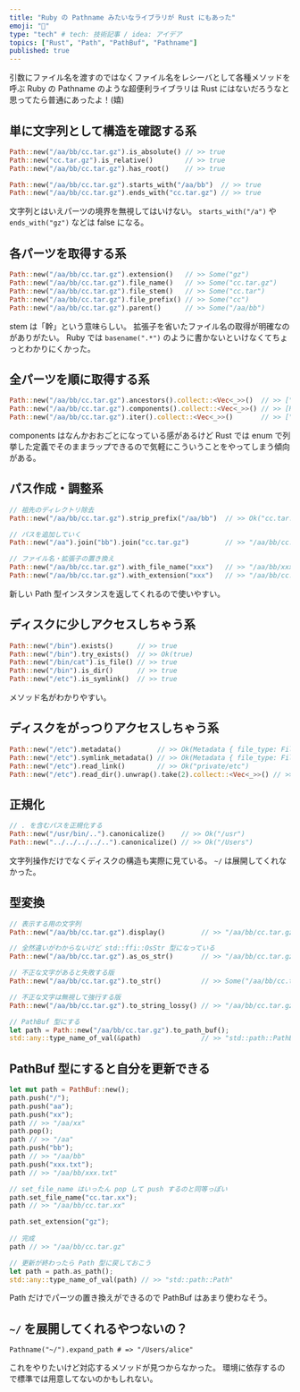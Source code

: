 ```yaml
---
title: "Ruby の Pathname みたいなライブラリが Rust にもあった"
emoji: "🍄"
type: "tech" # tech: 技術記事 / idea: アイデア
topics: ["Rust", "Path", "PathBuf", "Pathname"]
published: true
---
```


引数にファイル名を渡すのではなくファイル名をレシーバとして各種メソッドを呼ぶ Ruby の Pathname のような超便利ライブラリは Rust にはないだろうなと思ってたら普通にあったよ！(嬉)

## 単に文字列として構造を確認する系

```rust
Path::new("/aa/bb/cc.tar.gz").is_absolute() // >> true
Path::new("cc.tar.gz").is_relative()        // >> true
Path::new("/aa/bb/cc.tar.gz").has_root()    // >> true
```

```rust
Path::new("/aa/bb/cc.tar.gz").starts_with("/aa/bb")  // >> true
Path::new("/aa/bb/cc.tar.gz").ends_with("cc.tar.gz") // >> true
```

文字列とはいえパーツの境界を無視してはいけない。
`starts_with("/a")` や `ends_with("gz")` などは false になる。

## 各パーツを取得する系
```rust
Path::new("/aa/bb/cc.tar.gz").extension()   // >> Some("gz")
Path::new("/aa/bb/cc.tar.gz").file_name()   // >> Some("cc.tar.gz")
Path::new("/aa/bb/cc.tar.gz").file_stem()   // >> Some("cc.tar")
Path::new("/aa/bb/cc.tar.gz").file_prefix() // >> Some("cc")
Path::new("/aa/bb/cc.tar.gz").parent()      // >> Some("/aa/bb")
```

stem は「幹」という意味らしい。
拡張子を省いたファイル名の取得が明確なのがありがたい。
Ruby では `basename(".*")` のように書かないといけなくてちょっとわかりにくかった。

## 全パーツを順に取得する系
```rust
Path::new("/aa/bb/cc.tar.gz").ancestors().collect::<Vec<_>>()  // >> ["/aa/bb/cc.tar.gz", "/aa/bb", "/aa", "/"]
Path::new("/aa/bb/cc.tar.gz").components().collect::<Vec<_>>() // >> [RootDir, Normal("aa"), Normal("bb"), Normal("cc.tar.gz")]
Path::new("/aa/bb/cc.tar.gz").iter().collect::<Vec<_>>()       // >> ["/", "aa", "bb", "cc.tar.gz"]
```

components はなんかおおごとになっている感があるけど Rust では enum で列挙した定義でそのままラップできるので気軽にこういうことをやってしまう傾向がある。

## パス作成・調整系
```rust
// 祖先のディレクトリ除去
Path::new("/aa/bb/cc.tar.gz").strip_prefix("/aa/bb")  // >> Ok("cc.tar.gz")

// パスを追加していく
Path::new("/aa").join("bb").join("cc.tar.gz")         // >> "/aa/bb/cc.tar.gz"

// ファイル名・拡張子の置き換え
Path::new("/aa/bb/cc.tar.gz").with_file_name("xxx")   // >> "/aa/bb/xxx"
Path::new("/aa/bb/cc.tar.gz").with_extension("xxx")   // >> "/aa/bb/cc.tar.xxx"
```

新しい Path 型インスタンスを返してくれるので使いやすい。

## ディスクに少しアクセスしちゃう系
```rust
Path::new("/bin").exists()      // >> true
Path::new("/bin").try_exists()  // >> Ok(true)
Path::new("/bin/cat").is_file() // >> true
Path::new("/bin").is_dir()      // >> true
Path::new("/etc").is_symlink()  // >> true
```

メソッド名がわかりやすい。

## ディスクをがっつりアクセスしちゃう系
```rust
Path::new("/etc").metadata()         // >> Ok(Metadata { file_type: FileType(FileType { mode: 16877 }), is_dir: true, is_file: false, permissions: Permissions(FilePermissions { mode: 16877 }), modified: Ok(SystemTime { tv_sec: 1646948709, tv_nsec: 53641797 }), accessed: Ok(SystemTime { tv_sec: 1646964920, tv_nsec: 777256864 }), created: Ok(SystemTime { tv_sec: 1577865600, tv_nsec: 0 }), .. })
Path::new("/etc").symlink_metadata() // >> Ok(Metadata { file_type: FileType(FileType { mode: 41453 }), is_dir: false, is_file: false, permissions: Permissions(FilePermissions { mode: 41453 }), modified: Ok(SystemTime { tv_sec: 1577865600, tv_nsec: 0 }), accessed: Ok(SystemTime { tv_sec: 1577865600, tv_nsec: 0 }), created: Ok(SystemTime { tv_sec: 1577865600, tv_nsec: 0 }), .. })
Path::new("/etc").read_link()        // >> Ok("private/etc")
Path::new("/etc").read_dir().unwrap().take(2).collect::<Vec<_>>() // >> [Ok(DirEntry("/etc/kcpassword")), Ok(DirEntry("/etc/hosts~"))]
```

## 正規化
```rust
// . を含むパスを正規化する
Path::new("/usr/bin/..").canonicalize()    // >> Ok("/usr")
Path::new("../../../../..").canonicalize() // >> Ok("/Users")
```

文字列操作だけでなくディスクの構造も実際に見ている。
`~/` は展開してくれなかった。

## 型変換
```rust
// 表示する用の文字列
Path::new("/aa/bb/cc.tar.gz").display()         // >> "/aa/bb/cc.tar.gz"

// 全然違いがわからないけど std::ffi::OsStr 型になっている
Path::new("/aa/bb/cc.tar.gz").as_os_str()       // >> "/aa/bb/cc.tar.gz"

// 不正な文字があると失敗する版
Path::new("/aa/bb/cc.tar.gz").to_str()          // >> Some("/aa/bb/cc.tar.gz")

// 不正な文字は無視して強行する版
Path::new("/aa/bb/cc.tar.gz").to_string_lossy() // >> "/aa/bb/cc.tar.gz"

// PathBuf 型にする
let path = Path::new("/aa/bb/cc.tar.gz").to_path_buf();
std::any::type_name_of_val(&path)               // >> "std::path::PathBuf"
```

## PathBuf 型にすると自分を更新できる
```rust
let mut path = PathBuf::new();
path.push("/");
path.push("aa");
path.push("xx");
path // >> "/aa/xx"
path.pop();
path // >> "/aa"
path.push("bb");
path // >> "/aa/bb"
path.push("xxx.txt");
path // >> "/aa/bb/xxx.txt"

// set_file_name はいったん pop して push するのと同等っぽい
path.set_file_name("cc.tar.xx");
path // >> "/aa/bb/cc.tar.xx"

path.set_extension("gz");
  
// 完成
path // >> "/aa/bb/cc.tar.gz"
```

```rust  
// 更新が終わったら Path 型に戻しておこう  
let path = path.as_path();
std::any::type_name_of_val(path) // >> "std::path::Path"
```

Path だけでパーツの置き換えができるので PathBuf はあまり使わなそう。

## `~/` を展開してくれるやつないの？

```ruby:Ruby
Pathname("~/").expand_path # => "/Users/alice"
```

これをやりたいけど対応するメソッドが見つからなかった。
環境に依存するので標準では用意してないのかもしれない。
